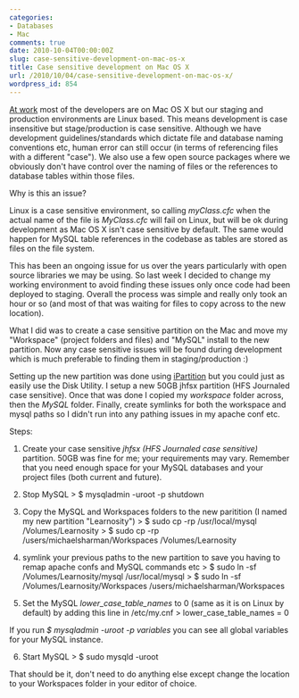```yaml
---
categories:
- Databases
- Mac
comments: true
date: 2010-10-04T00:00:00Z
slug: case-sensitive-development-on-mac-os-x
title: Case sensitive development on Mac OS X
url: /2010/10/04/case-sensitive-development-on-mac-os-x/
wordpress_id: 854
---
```


[At work](http://www.learnosity.com/) most of the developers are on Mac OS X but our staging and production environments are Linux based. This means development is case insensitive but stage/production is case sensitive. Although we have development guidelines/standards which dictate file and database naming conventions etc, human error can still occur (in terms of referencing files with a different "case"). We also use a few open source packages where we obviously don't have control over the naming of files or the references to database tables within those files.

Why is this an issue?

Linux is a case sensitive environment, so calling _myClass.cfc_ when the actual name of the file is _MyClass.cfc_ will fail on Linux, but will be ok during development as Mac OS X isn't case sensitive by default. The same would happen for MySQL table references in the codebase as tables are stored as files on the file system.

This has been an ongoing issue for us over the years particularly with open source libraries we may be using. So last week I decided to change my working environment to avoid finding these issues only once code had been deployed to staging. Overall the process was simple and really only took an hour or so (and most of that was waiting for files to copy across to the new location).

What I did was to create a case sensitive partition on the Mac and move my "Workspace" (project folders and files) and "MySQL" install to the new partition. Now any case sensitive issues will be found during development which is much preferable to finding them in staging/production :)

Setting up the new partition was done using [iPartition](http://www.coriolis-systems.com/iPartition.php) but you could just as easily use the Disk Utility. I setup a new 50GB jhfsx partition (HFS Journaled case sensitive). Once that was done I copied my _workspace_ folder across, then the _MySQL_ folder. Finally, create symlinks for both the workspace and mysql paths so I didn't run into any pathing issues in my apache conf etc.

Steps:

  1. Create your case sensitive _jhfsx (HFS Journaled case sensitive)_ partition. 50GB was fine for me; your requirements may vary. Remember that you need enough space for your MySQL databases and your project files (both current and future).

  2. Stop MySQL
	> $ mysqladmin -uroot -p shutdown

  3. Copy the MySQL and Workspaces folders to the new paritition (I named my new partition "Learnosity")
	> $ sudo cp -rp /usr/local/mysql /Volumes/Learnosity
	> $ sudo cp -rp /users/michaelsharman/Workspaces /Volumes/Learnosity

  4. symlink your previous paths to the new partition to save you having to remap apache confs and MySQL commands etc
	> $ sudo ln -sf /Volumes/Learnosity/mysql /usr/local/mysql
	> $ sudo ln -sf /Volumes/Learnosity/Workspaces /users/michaelsharman/Workspaces

  5. Set the MySQL _lower_case_table_names_ to 0 (same as it is on Linux by default) by adding this line in /etc/my.cnf
	> lower_case_table_names = 0

If you run _$ mysqladmin -uroot -p variables_ you can see all global variables for your MySQL instance.

  6. Start MySQL
	> $ sudo mysqld -uroot

That should be it, don't need to do anything else except change the location to your Workspaces folder in your editor of choice.
